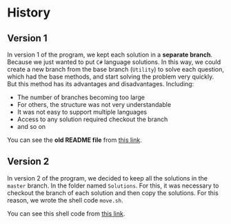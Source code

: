# History

## Version 1

In version 1 of the program, we kept each solution in a **separate branch**. Because we just wanted to put `C#` language
solutions. In this way, we could create a new branch from the base branch (`Utility`) to solve each question, which had
the base methods, and start solving the problem very quickly. But this method has its advantages and disadvantages.
Including:

- The number of branches becoming too large
- For others, the structure was not very understandable
- It was not easy to support multiple languages
- Access to any solution required checkout the branch
- and so on

You can see the **old README file** from [this link](old-readme.md).

## Version 2

In version 2 of the program, we decided to keep all the solutions in the `master` branch. In the folder
named `Solutions`. For this, it was necessary to checkout the branch of each solution and then copy the solutions. For
this reason, we wrote the shell code `move.sh`.

You can see this shell code from [this link](MoveBranches/move.sh).